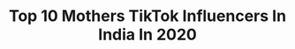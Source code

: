 ---
title: Top 10 Mothers TikTok Influencers In India In 2020
description: >-
  Find top mothers TikTok influencers in India in 2020. Most popular hashtags: #foryou #foryoupage #tiktok #tiktokindia.
platform: TikTok
hits: 819
text_top: Discover the best TikTok influencers on inBeat.
text_bottom: Our database aggregates 819 TikTok influencers like this in India for you to pitch.
profiles:
  - username: "neetu_joshipant"
    fullname: >-
      Neetu Joshi Pant
    bio: >-
      Beautiful Wife Responsible Mother Teacher Tiktok just for Fun Follow and Smile😊
    location: "India"
    followers: 4864
    engagement: 2546
    commentsToLikes: 0.071509
    id: ckbb6ojtrwqpz0j23ryv14weh
    verified: false
    hashtags: "#foryou, #tiktok, #duet, #neetu"
  - username: "nagamanupapa"
    fullname: >-
      Sumathi Rajinikant
    bio: >-
      😎BEING HUMAN😎 😎STR Rasigai😎 😎"♥️Necessity is the Mother of Invention ♥️"😎
    location: "India"
    followers: 36200
    engagement: 1090
    commentsToLikes: 0.064049
    id: cka8hocsjbssz0i78fd4xpq2p
    verified: false
    hashtags: "#duet, #photomagic"
  - username: "eliayaraja"
    fullname: >-
      Eliaya Raja
    bio: >-
       13.3.89🎂🎂 my Anjael is my mother &wife 
    location: "India"
    followers: 101300
    engagement: 1389
    commentsToLikes: 0.023905
    id: ck9m0ovs3atb60j78rrqi28ow
    verified: false
    hashtags: "#eliayaraja, #100k"
  - username: "amoghkalki143"
    fullname: >-
      AMOGHTRIVENI
    bio: >-
      MOTHER'S👩‍👦LOVE 💕 ನಾನು ತುಂಬಾ ಕೆಟ್ಟವನು ಬಣ್ಣ ಬಣ್ಣದ ಮಾತು ಹೇಳುವಷ್ಟು ಒಳ್ಳೇಯವನಲ್ಲ
    location: "India"
    followers: 125200
    engagement: 1315
    commentsToLikes: 0.024366
    id: cka8ip88jgfqb0i785pwfqsp2
    verified: false
    hashtags: "#musicstarkannada, #amoghalone, #amoghkalki143, #amoghkalki"
  - username: "mishra_sweety6299"
    fullname: >-
      Sweety mishra
    bio: >-
      My mother is my lifeline...❤️❤️
    location: "India"
    followers: 20100
    engagement: 5637
    commentsToLikes: 0.024580
    id: ckbr83kabn4mr0j23ymylq1ca
    verified: false
    hashtags: "#tiktokmv, #tiktokindia, #mishra, #tiktok"
  - username: "poojashaggy"
    fullname: >-
      Shagun nagrani 
    bio: >-
      Motherhood self love & more❤️ Baby food recipe & fun 👅💃 Instagram- Poojakhemi
    location: "India"
    followers: 451700
    engagement: 329
    commentsToLikes: 0.041050
    id: ck81rzqi0oy4d0j78v4v70eom
    verified: true
    hashtags: "#baby, #foodrecipe, #funny, #babydiet"
  - username: "farhashaik786"
    fullname: >-
      Farha Naz✔️
    bio: >-
      Single mother can do lot without......,.,,,,,,,,,...:
    location: "India"
    followers: 27400
    engagement: 1354
    commentsToLikes: 0.020975
    id: cka9lt6k031e10i78ynaeva8j
    verified: false
    hashtags: "#trend, #foryoupage, #owaise, #miyabhai"
  - username: "yashmitha_milkystar"
    fullname: >-
      milkyStar
    bio: >-
      Milky👩🏻 mother 1st cry Jan 12th Milky 👧1st Cry May13 Milky father👨🏻 1st cry
    location: "India"
    followers: 2174
    engagement: 1030
    commentsToLikes: 0.025474
    id: ckbkixsgxbjtj0j230z7xt78r
    verified: false
    hashtags: "#tiktok, #sharethecare, #tiktokindia, #swagstepchallenge"
  - username: "ritikaprasad21"
    fullname: >-
      Miss.Ritik@_21
    bio: >-
      💖ur WINKYGIRL21 ❤️ur mother 😎live w/passion 👉use#winkygirl21 💖for tiktokers
    location: "India"
    followers: 223600
    engagement: 825
    commentsToLikes: 0.021514
    id: ckce5kdr4k3tc0j2373dvphzc
    verified: false
    hashtags: "#winkygirl21, #champibeats, #handwashchallenge, #stayathome"
  - username: "syednaved3255"
    fullname: >-
      Syednaved3255
    bio: >-
      east ho ya west my father's mother is best Allah mere maa🤱 bapp ko slamat rakhe
    location: "India"
    followers: 2242
    engagement: 3696
    commentsToLikes: 0.015493
    id: ckavimfn9qy3z0j2372zhiabd
    verified: false
    hashtags: "#vairal, #syedsalman3255, #meri, #respect"
---